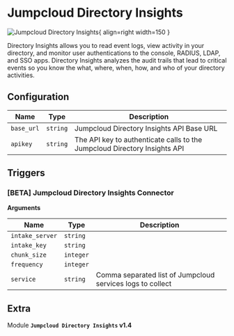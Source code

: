 # Jumpcloud Directory Insights

![Jumpcloud Directory Insights](/assets/playbooks/library/jumpcloud-directory-insights.png){ align=right width=150 }

Directory Insights allows you to read event logs, view activity in your directory, and monitor user authentications to the console, RADIUS, LDAP, and SSO apps. Directory Insights analyzes the audit trails that lead to critical events so you know the what, where, when, how, and who of your directory activities.

## Configuration

| Name      |  Type   |  Description  |
| --------- | ------- | --------------------------- |
| `base_url` | `string` | Jumpcloud Directory Insights API Base URL |
| `apikey` | `string` | The API key to authenticate calls to the Jumpcloud Directory Insights API |

## Triggers

### [BETA] Jumpcloud Directory Insights Connector



**Arguments**

| Name      |  Type   |  Description  |
| --------- | ------- | --------------------------- |
| `intake_server` | `string` |  |
| `intake_key` | `string` |  |
| `chunk_size` | `integer` |  |
| `frequency` | `integer` |  |
| `service` | `string` | Comma separated list of Jumpcloud services logs to collect |


## Extra

Module **`Jumpcloud Directory Insights` v1.4**